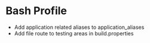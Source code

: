 # Bash Profile

- Add application related aliases to application_aliases
- Add file route to testing areas in build.properties